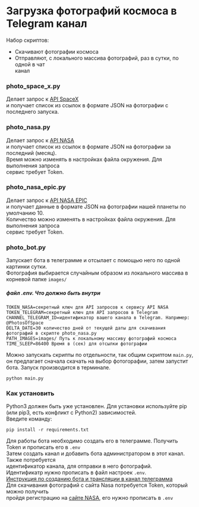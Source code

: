 # Загрузка фотографий космоса в Telegram канал

Набор скриптов:

- Cкачивают фотографии космоса
- Отправляют, с локального массива фотографий, раз в сутки, по одной в чат  
канал

### photo_space_x.py

Делает запрос к [API SpaceX](https://api.spacexdata.com/v3/launches/latest?pretty=true)  
и получает список из ссылок в формате JSON на фотографии с последнего запуска.


### photo_nasa.py

Делает запрос к [API NASA](https://api.nasa.gov/planetary/apod)  
и получает список из ссылок в формате JSON на фотографии за последний (месяц).  
Время можно изменять в настройках файла окружения. Для выполнения запроса  
сервис требует Token.


### photo_nasa_epic.py

Делает запрос к [API NASA EPIC](https://api.nasa.gov/EPIC/archive/natural/2019/05/30/png/epic_1b_20190530011359.png?api_key=DEMO_KEY)  
и получает данные в формате JSON на фотографии нашей планеты по умолчанию 10.  
Количество можно изменять в настройках файла окружения. Для выполнения запроса  
сервис требует Token.


### photo_bot.py

Запускает бота в телеграмме и отсылает с помощью него по одной картинки сутки.  
Фотография выбирается случайным образом из локального массива в корневой папке `images/`  


##### _файл .env_. Что должно быть внутри

```dotenv
TOKEN_NASA=секретный ключ для API запросов к сервису API NASA
TOKEN_TELEGRAM=секретный ключ для API запросов в Telegram 
CHANNEL_TELEGRAM_ID=идентификатор вашего канала в Telegram. Например: @PhotosOfSpace
DELTA_DATE=30 количество дней от текущей даты для скачивания фотографий в скрипте photo_nasa.py  
PATH_IMAGES=images/ Путь к локальному массиву фотографий космоса
TIME_SLEEP=86400 Время в (сек) для отсылки фотографии
```

Можно запускать скрипты по отдельности, так общим скриптом `main.py`,  
он предлагает сначала скачать на выбор фотогорафии, затем запустит бота.
Запуск производится в терминале.  
```shell
python main.py
```

### Как установить

Python3 должен быть уже установлен.
Для установки используйте pip (или pip3, есть конфликт с Python2) зависимостей.  
Введите команду:
```shell
pip install -r requirements.txt
```
Для работы бота необходимо создать его в телеграмме. Получить Token и прописать его в `.env`  
Затем создать канал и добавить бота администратором в этот канал. Также потребуется   
идентификатор канала, для отправки в него фотографий.   
Идентификатр нужно прописать в файл настроек `.env`.  
[Инструкция по созданию бота и трансляции в канал телеграмма](https://way23.ru/%D1%80%D0%B5%D0%B3%D0%B8%D1%81%D1%82%D1%80%D0%B0%D1%86%D0%B8%D1%8F-%D0%B1%D0%BE%D1%82%D0%B0-%D0%B2-telegram.html)  
Для скачивания фотографий с сайта Nasa потребуется Token, который можно получить   
пройдя регистрацию на [сайте NASA](https://api.nasa.gov/), его нужно прописать в `.env`